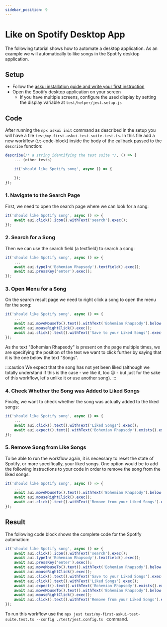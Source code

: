 ```yaml
---
sidebar_position: 9
---
```


# Like on Spotify Desktop App

The following tutorial shows how to automate a desktop application. As an example we will automatically to like songs in the Spotify desktop application.

## Setup

* Follow the <a href="../Getting%20Started/getting-started" target="_blank">askui installation guide and write your first instruction</a>
* Open the Spotify desktop application on your screen
  * If you have multiple screens, configure the used display by setting the display variable at `test/helper/jest.setup.js`

## Code

After running the `npx askui init` command as described in the setup you will have a file `test/my-first-askui-test-suite.test.ts`. In this file add a new workflow (`it`-code-block) inside the body of the callback passed to the `describe` function:

```ts
describe(/* a string identifying the test suite */, () => {
    ... (other tests)

    it('should like Spotify song', async () => {

    });
});
```

### 1. Navigate to the Search Page

First, we need to open the search page where we can look for a song:

```ts
it('should like Spotify song', async () => {
    await aui.click().icon().withText('search').exec();
});
```

### 2. Search for a Song

Then we can use the search field (a textfield) to search a song:

```ts
it('should like Spotify song', async () => {
    ...
    await aui.typeIn('Bohemian Rhapsody').textfield().exec();
    await aui.pressKey('enter').exec();
});
```

### 3. Open Menu for a Song

On the search result page we need to right click a song to open the menu for the song:

```ts
it('should like Spotify song', async () => {
    ...
    await aui.moveMouseTo().text().withText('Bohemian Rhapsody').below().text().withText('Songs').exec();
    await aui.mouseRightClick().exec();
    await aui.click().text().withText('Save to your Liked Songs').exec();
});
```

As the text "Bohemian Rhapsody" is present on the page multiple times, we are specifying the position of the text we want to click further by saying that it is the one below the text "Songs".

:::caution
We expect that the song has not yet been liked (although we totally understand if this is the case - we like it, too 😉 - but just for the sake of this workflow, let's unlike it or use another song).
:::

### 4. Check Whether the Song was Added to Liked Songs

Finally, we want to check whether the song was actually added to the liked songs:

```ts
it('should like Spotify song', async () => {
    ...
    await aui.click().text().withText('Liked Songs').exec();
    await aui.expect().text().withText('Bohemian Rhapsody').exists().exec();
});
```

### 5. Remove Song from Like Songs

To be able to run the workflow again, it is necessary to reset the state of Spotify, or more specifically, your liked songs. One option would be to add the following instructions to your code in order to remove the song from the liked songs.

```ts
it('should like Spotify song', async () => {
    ...
    await aui.moveMouseTo().text().withText('Bohemian Rhapsody').below().text().withText('Title').exec();
    await aui.mouseRightClick().exec();
    await aui.click().text().withText('Remove from your Liked Songs').exec();
});
```

## Result

The following code block shows the complete code for the Spotify automation:

```ts
it('should like Spotify song', async () => {
    await aui.click().icon().withText('search').exec();
    await aui.typeIn('Bohemian Rhapsody').textfield().exec();
    await aui.pressKey('enter').exec();
    await aui.moveMouseTo().text().withText('Bohemian Rhapsody').below().text().withText('Songs').exec();
    await aui.mouseRightClick().exec();
    await aui.click().text().withText('Save to your Liked Songs').exec();
    await aui.click().text().withText('Liked Songs').exec();
    await aui.expect().text().withText('Bohemian Rhapsody').exists().exec();
    await aui.moveMouseTo().text().withText('Bohemian Rhapsody').below().text().withText('Title').exec();
    await aui.mouseRightClick().exec();
    await aui.click().text().withText('Remove from your Liked Songs').exec();
});
```

To run this workflow use the `npx jest test/my-first-askui-test-suite.test.ts --config ./test/jest.config.ts ` command.

